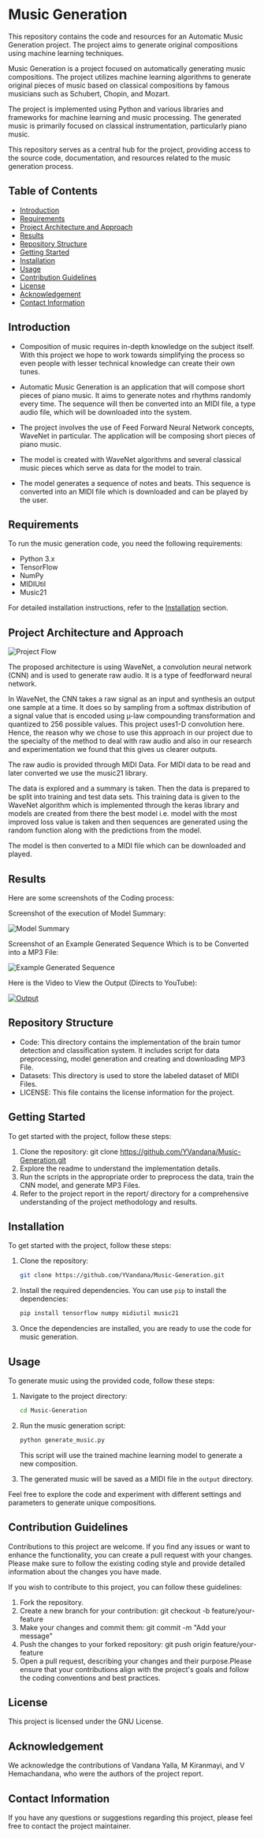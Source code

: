 # Music Generation

This repository contains the code and resources for an Automatic Music Generation project. The project aims to generate original compositions using machine learning techniques.

Music Generation is a project focused on automatically generating music compositions. The project utilizes machine learning algorithms to generate original pieces of music based on classical compositions by famous musicians such as Schubert, Chopin, and Mozart.

The project is implemented using Python and various libraries and frameworks for machine learning and music processing. The generated music is primarily focused on classical instrumentation, particularly piano music.

This repository serves as a central hub for the project, providing access to the source code, documentation, and resources related to the music generation process.

## Table of Contents

- [Introduction](#introduction)
- [Requirements](#requirements)
- [Project Architecture and Approach](#project-architecture-and-approach)
- [Results](#results)
- [Repository Structure](#repository-structure)
- [Getting Started](#getting-started)
- [Installation](#installation)
- [Usage](#usage)
- [Contribution Guidelines](#contribution-guidelines)
- [License](#license)
- [Acknowledgement](#acknowledgement)
- [Contact Information](#contact-information)

## Introduction

- Composition of music requires in-depth knowledge on the subject itself. With this project we hope to work towards simplifying the process so even people with lesser technical knowledge can create their own tunes.

- Automatic Music Generation is an application that will compose short pieces of piano music. It aims to generate notes and rhythms randomly every time. The sequence will then be converted into an MIDI file, a type audio file, which will be downloaded into the system.

- The project involves the use of Feed Forward Neural Network concepts, WaveNet in particular. The application will be composing short pieces of piano music.

- The model is created with WaveNet algorithms and several classical music pieces which serve as data for the model to train.

- The model generates a sequence of notes and beats. This sequence is converted into an MIDI file which is downloaded and can be played by the user.

## Requirements

To run the music generation code, you need the following requirements:

- Python 3.x
- TensorFlow
- NumPy
- MIDIUtil
- Music21

For detailed installation instructions, refer to the [Installation](#installation) section.

## Project Architecture and Approach


![Project Flow](https://github.com/YVandana/Music-Generation/assets/80910772/51844ea1-e8a2-4f82-9dbe-a93942fa0dfe)


The proposed architecture is using WaveNet, a convolution neural network (CNN) and is used to generate raw audio. It is a type of feedforward neural network. 

In WaveNet, the CNN takes a raw signal as an input and synthesis an output one sample at a time. It does so by sampling from a softmax distribution of a signal value that is encoded using µ-law compounding transformation and quantized to 256 possible values.
This project uses1-D convolution here. Hence, the reason why we chose to use this approach in our project due to the specialty of the method to deal with raw audio and also in our research and experimentation we found that this gives us clearer outputs.

The raw audio is provided through MIDI Data. For MIDI data to be read and later converted we use the music21 library.

The data is explored and a summary is taken. Then the data is prepared to be split into training and test data sets. This training data is given to the WaveNet algorithm which is implemented through the keras library and models are created from there the best model i.e. model with the most improved loss value is taken and then sequences are generated using the random function along with the predictions from the model.

The model is then converted to a MIDI file which can be downloaded and played.


## Results

Here are some screenshots of the Coding process:

Screenshot of the execution of Model Summary:

![Model Summary](https://github.com/YVandana/Music-Generation/assets/80910772/54ffb5fb-1ca0-4e9d-b815-e810ed001e25)

Screenshot of an Example Generated Sequence Which is to be Converted into a MP3 File:

![Example Generated Sequence](https://github.com/YVandana/Music-Generation/assets/80910772/170f9dec-964d-4285-b0c3-82d5fcad23b9)

Here is the Video to View the Output (Directs to YouTube):

[![Output](https://img.youtube.com/vi/03zDzlMZ2DA/0.jpg)](https://www.youtube.com/watch?v=03zDzlMZ2DA)



## Repository Structure
- Code: This directory contains the implementation of the brain tumor detection and classification system. It includes script for data preprocessing, model generation and creating and downloading MP3 File.
- Datasets: This directory is used to store the labeled dataset of MIDI Files.
- LICENSE: This file contains the license information for the project.

## Getting Started
To get started with the project, follow these steps:
1. Clone the repository: git clone https://github.com/YVandana/Music-Generation.git
2. Explore the readme to understand the implementation details.
3. Run the scripts in the appropriate order to preprocess the data, train the CNN model, and generate MP3 Files.
4. Refer to the project report in the report/ directory for a comprehensive understanding of the project methodology and results.

## Installation

To get started with the project, follow these steps:

1. Clone the repository:

   ```bash
   git clone https://github.com/YVandana/Music-Generation.git
   ```

2. Install the required dependencies. You can use `pip` to install the dependencies:

   ```bash
   pip install tensorflow numpy midiutil music21
   ```

3. Once the dependencies are installed, you are ready to use the code for music generation.

## Usage

To generate music using the provided code, follow these steps:

1. Navigate to the project directory:

   ```bash
   cd Music-Generation
   ```

2. Run the music generation script:

   ```bash
   python generate_music.py
   ```

   This script will use the trained machine learning model to generate a new composition.

3. The generated music will be saved as a MIDI file in the `output` directory.

Feel free to explore the code and experiment with different settings and parameters to generate unique compositions.


## Contribution Guidelines

Contributions to this project are welcome. If you find any issues or want to enhance the functionality, you can create a pull request with your changes. Please make sure to follow the existing coding style and provide detailed information about the changes you have made.

If you wish to contribute to this project, you can follow these guidelines:
1. Fork the repository.
2. Create a new branch for your contribution: git checkout -b feature/your-feature
3. Make your changes and commit them: git commit -m "Add your message"
4. Push the changes to your forked repository: git push origin feature/your-feature
5. Open a pull request, describing your changes and their purpose.Please ensure that your contributions align with the project's goals and follow the coding conventions and best practices.

## License
This project is licensed under the GNU License.

## Acknowledgement
We acknowledge the contributions of Vandana Yalla, M Kiranmayi, and V Hemachandana, who were the authors of the project report.

## Contact Information
If you have any questions or suggestions regarding this project, please feel free to contact the project maintainer.
